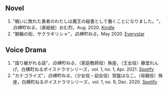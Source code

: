 ## Novel

1. "戦いに敗れた勇者のわたしは魔王の秘書として働くことになりました。"，*白横町ねる*，（表紙絵）おむ烈，Aug. 2020.  [Kindle](https://www.amazon.co.jp/dp/B094RGNMV5)
1. "腕輪の街、サクラギリシャ"，*白横町ねる*，May 2020. [Everystar](https://estar.jp/novels/25643061)

## Voice Drama

1. "語り継がれる話"，*白横町ねる*，（家庭教師役）殊座，（王女役）藤堂れんげ，白横町ねるボイスドラマシリーズ，vol. 1, no. 1, Apr. 2021. [Spotify](https://open.spotify.com/episode/0oMk7VrKOl1eDnW0Hn7yUM)
1. "カテゴライズ"，*白横町ねる*，（少女役・幼女役）常盤はなこ，（母親役）殊座，白横町ねるボイスドラマシリーズ，vol. 1, no. 9, Dec. 2020.  [Spotify](https://open.spotify.com/episode/5E09wSI00DlETApCW7SVO6)
